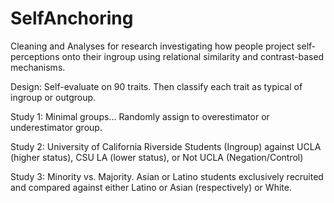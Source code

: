 # SelfAnchoring

Cleaning and Analyses for research investigating how people project self-perceptions onto their ingroup using relational similarity and contrast-based mechanisms.

Design: Self-evaluate on 90 traits. Then classify each trait as typical of ingroup or outgroup.

Study 1: Minimal groups... Randomly assign to overestimator or underestimator group.

Study 2: University of California Riverside Students (Ingroup) against UCLA (higher status), CSU LA (lower status), or Not UCLA (Negation/Control)

Study 3: Minority vs. Majority. Asian or Latino students exclusively recruited and compared against either Latino or Asian (respectively) or White.
